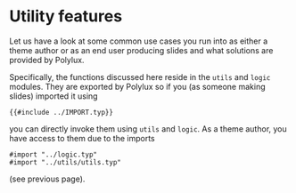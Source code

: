 # Utility features

Let us have a look at some common use cases you run into as either a theme
author or as an end user producing slides and what solutions are provided by
Polylux.

Specifically, the functions discussed here reside in the `utils`  and `logic`
modules.
They are exported by Polylux so if you (as someone making slides) imported it
using
```typ
{{#include ../IMPORT.typ}}
```
you can directly invoke them using `utils` and `logic`.
As a theme author, you have access to them due to the imports
```typ
#import "../logic.typ"
#import "../utils/utils.typ"
```
(see previous page).

